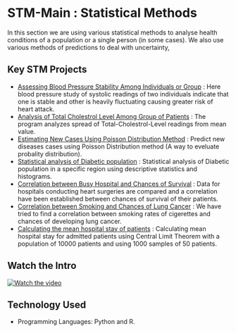 # STM-Main : Statistical Methods
In this section we are using various statistical methods to analyse health conditions of a population or a single person (in some cases). We also use various methods of predictions to deal with uncertainty,

## Key STM Projects
- [Assessing Blood Pressure Stability Among Individuals or Group](https://github.com/fromsantanu/Project1-STM-Blood-Pressure-Stability)  : Here blood pressure study of systolic readings of two individuals indicate that one is stable and other is heavily fluctuating causing greater risk of heart attack.
- [Analysis of Total Cholestrol Level Among Group of Patients](https://github.com/fromsantanu/Project2-STM-Analysis-of-Total-Cholestrol-Level)  : The program analyzes spread of Total-Cholestrol-Level readings from mean value. 
- [Estimating New Cases Using Poisson Distribution Method](https://github.com/fromsantanu/Project3-STM-New-Cases-Estimation-Using-Poisson-Distribution)  : Predict new diseases cases using Poisson Distribution method (A way to eveluate probality distribution).
- [Statistical analysis of Diabetic population](https://github.com/fromsantanu/Project4-STM-Analysis-of-High-Blood-Sugar-Population)  : Statistical analysis of Diabetic population in a specific region using descriptive statistics and histograms.
- [Correlation between Busy Hospital and Chances of Survival](https://github.com/fromsantanu/Project5-STM-Busy-Hospital-Vs-Heart-Survival-Rates)  : Data for hospitals conducting heart surgeries are compared and a correlation have been established between chances of survival of their patients.
- [Correlation between Smoking and Chances of Lung Cancer](https://github.com/fromsantanu/Project6-STM-The-Relation-Between-Smoking-And-Lung-Cancer)  : We have tried to find a correlation between smoking rates of cigerettes and chances of developing lung cancer.
- [Calculating the mean hospital stay of patients](https://github.com/fromsantanu/Project7-STM-Calculating-Mean-Hospital-Stay)  : Calculating mean hospital stay for admitted patients using Central Limit Theorem with a population of 10000 patients and using 1000 samples of 50 patients.



## Watch the Intro 
[![Watch the video](https://img.youtube.com/vi/tbd/hqdefault.jpg)](https://www.youtube.com/watch?v=tbd)

## Technology Used
- Programming Languages: Python and R.
